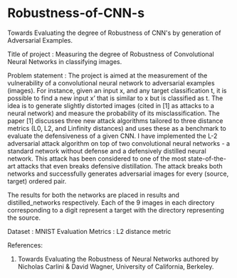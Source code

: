 # Robustness-of-CNN-s
Towards Evaluating the degree of Robustness of CNN's by generation of Adversarial Examples. 

Title of project​ : Measuring the degree of Robustness of Convolutional Neural Networks in
classifying images.

Problem statement​ : The project is aimed at the measurement of the vulnerability of a
convolutional neural network to adversarial examples (images). For instance, given an input x,
and any target classification t, it is possible to find a new input x’ that is similar to x but is
classified as t. The idea is to generate slightly distorted images (cited in [1] as attacks to a neural
network) and measure the probability of its misclassification. The paper [1] discusses three new
attack algorithms tailored to three distance metrics (L0, L2, and Linfinity distances) and uses
these as a benchmark to evaluate the defensiveness of a given CNN. I have implemented the L-2 adversarial
attack algorithm on top of two convolutional neural networks - a standard network without defense and a 
defensively distilled neural network. This attack has been considered to one of the most state-of-the-art attacks
that even breaks defensive distillation. The attack breaks both networks and successfully generates 
adversarial images for every (source, target) ordered pair.

The results for both the networks are placed in results and distilled_networks respectively. Each of the 
9 images in each directory corresponding to a digit represent a target with the directory representing the source. 

Dataset​ : MNIST
Evaluation Metrics​ : L2 distance metric

References:
1. Towards Evaluating the Robustness of Neural Networks authored by Nicholas Carlini & David Wagner, University of California, Berkeley.
